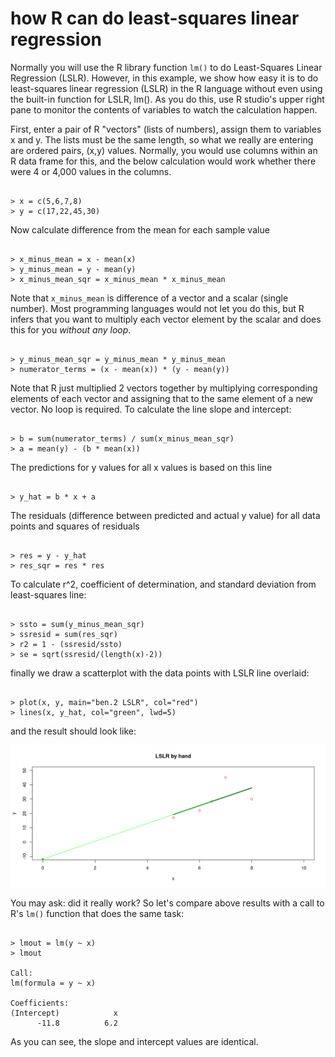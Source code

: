 # how R can do least-squares linear regression

Normally you will use the R library function `lm()` to do Least-Squares Linear Regression (LSLR).  However, in this example, we show how easy it is to do least-squares linear regression (LSLR) in the R language without even using the built-in function for LSLR, lm().  As you do this, use R studio's upper right pane to monitor the contents of variables to watch the calculation happen.

First, enter a pair of R "vectors" (lists of numbers), assign them to variables x and y.  The lists must be the same length, so what we really are entering are ordered pairs, (x,y) values.  Normally, you would use columns within an R data frame for this, and the below calculation would work whether there were 4 or 4,000 values in the columns.

```

> x = c(5,6,7,8)
> y = c(17,22,45,30)

```
Now calculate difference from the mean for each sample value

```

> x_minus_mean = x - mean(x)
> y_minus_mean = y - mean(y)
> x_minus_mean_sqr = x_minus_mean * x_minus_mean

```

Note that `x_minus_mean` is difference of a vector and a scalar (single number).   Most programming languages would not let you do this, but R infers that you want to multiply each vector element by the scalar and does this for you *without any loop*.

```

> y_minus_mean_sqr = y_minus_mean * y_minus_mean
> numerator_terms = (x - mean(x)) * (y - mean(y))

```

Note that R just multiplied 2 vectors together by multiplying corresponding elements of each vector and assigning that to the same element of a new vector.  No loop is required.  To calculate the line slope and intercept:

```

> b = sum(numerator_terms) / sum(x_minus_mean_sqr)
> a = mean(y) - (b * mean(x))

```

The predictions for y values for all x values is based on this line

```

> y_hat = b * x + a

```

The residuals (difference between predicted and actual y value) for all data points and squares of residuals

```

> res = y - y_hat
> res_sqr = res * res

```

To calculate r^2, coefficient of determination, and standard deviation from least-squares line:

```

> ssto = sum(y_minus_mean_sqr)
> ssresid = sum(res_sqr)
> r2 = 1 - (ssresid/ssto)
> se = sqrt(ssresid/(length(x)-2))

```
finally we draw a scatterplot with the data points with LSLR line overlaid:

```

> plot(x, y, main="ben.2 LSLR", col="red")
> lines(x, y_hat, col="green", lwd=5)

```

and the result should look like:

![](images/lslr_by_hand.png)

You may ask: did it really work?  So let's compare above results with a call to R's `lm()` function that does the same task:

```

> lmout = lm(y ~ x)
> lmout

Call:
lm(formula = y ~ x)

Coefficients:
(Intercept)            x  
      -11.8          6.2  

```
As you can see, the slope and intercept values are identical.
